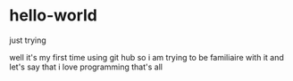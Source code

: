 # hello-world
just trying 

well it's my first time using git hub so i am trying to be familiaire with it and 
let's say that i love programming that's all 
